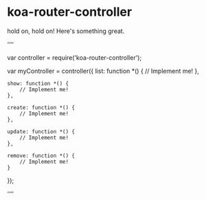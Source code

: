 # koa-router-controller

hold on, hold on! Here's something great.

‘‘‘‘

var controller = require('koa-router-controller');

var myController = controller({
	list: function *() {
		// Implement me!
	},

	show: function *() {
		// Implement me!
	},

	create: function *() {
		// Implement me!
	},

	update: function *() {
		// Implement me!
	},

	remove: function *() {
		// Implement me!
	}
});

‘‘‘‘